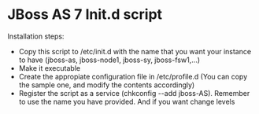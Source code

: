 JBoss AS 7 Init.d script
====
Installation steps:

- Copy this script to /etc/init.d with the name that you want your instance to have (jboss-as, jboss-node1, jboss-sy, jboss-fsw1,...)
- Make it executable
- Create the appropiate configuration file in /etc/profile.d  (You can copy the sample one, and modify the contents accordingly)
- Register the script as a service (chkconfig --add jboss-AS). Remember to use the name you have provided. And if you want change levels
